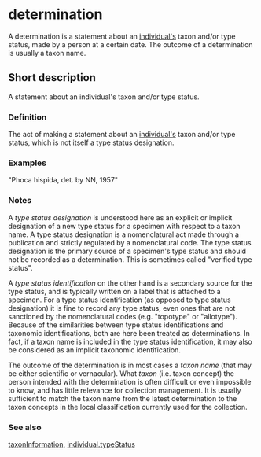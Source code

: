 # determination

A determination is a statement about an [individual's](__DOCLINK__individual/) taxon and/or type status, made by a person at a certain date. The outcome of a determination is usually a taxon name.


## Short description

A statement about an individual's taxon and/or type status.


### Definition

The act of making a statement about an [individual's](__DOCLINK__individual/) taxon and/or type status, which is not itself a type status designation.


### Examples

"Phoca hispida, det. by NN, 1957"


### Notes

A *type status designation* is understood here as an explicit or implicit designation of a new type status for a specimen with respect to a taxon name. A type status designation is a nomenclatural act made through a publication and strictly regulated by a nomenclatural code. The type status designation is the primary source of a specimen's type status and should not be recorded as a determination. This is sometimes called "verified type status".

A *type status identification* on the other hand is a secondary source for the type status, and is typically written on a label that is attached to a specimen. For a type status identification (as opposed to type status designation) it is fine to record any type status, even ones that are not sanctioned by the nomenclatural codes (e.g. "topotype" or "allotype"). Because of the similarities between type status identifications and taxonomic identifications, both are here been treated as determinations. In fact, if a taxon name is included in the type status identification, it may also be considered as an implicit taxonomic identification.

The outcome of the determination is in most cases a *taxon name* (that may be either scientific or vernacular). What *taxon* (i.e. taxon concept) the person intended with the determination is often difficult or even impossible to know, and has little relevance for collection management. It is usually sufficient to match the taxon name from the latest determination to the taxon concepts in the local classification currently used for the collection.


### See also

[taxonInformation](__DOCLINK__taxonInformation/), [individual.typeStatus](__DOCLINK__individual/typeStatus)
